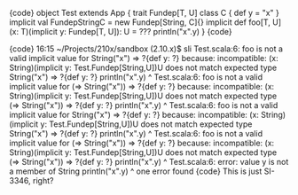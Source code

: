 {code}
object Test extends App {
  trait Fundep[T, U]
  class C { def y = "x" }
  implicit val FundepStringC = new Fundep[String, C]{}
  implicit def foo[T, U](x: T)(implicit y: Fundep[T, U]): U = ???
  println("x".y)
}
{code}

{code}
16:15 ~/Projects/210x/sandbox (2.10.x)$ sli
Test.scala:6: foo is not a valid implicit value for String("x") => ?{def y: ?} because:
incompatible: (x: String)(implicit y: Test.Fundep[String,U])U does not match expected type String("x") => ?{def y: ?}
  println("x".y)
          ^
Test.scala:6: foo is not a valid implicit value for (=> String("x")) => ?{def y: ?} because:
incompatible: (x: String)(implicit y: Test.Fundep[String,U])U does not match expected type (=> String("x")) => ?{def y: ?}
  println("x".y)
          ^
Test.scala:6: foo is not a valid implicit value for String("x") => ?{def y: ?} because:
incompatible: (x: String)(implicit y: Test.Fundep[String,U])U does not match expected type String("x") => ?{def y: ?}
  println("x".y)
          ^
Test.scala:6: foo is not a valid implicit value for (=> String("x")) => ?{def y: ?} because:
incompatible: (x: String)(implicit y: Test.Fundep[String,U])U does not match expected type (=> String("x")) => ?{def y: ?}
  println("x".y)
          ^
Test.scala:6: error: value y is not a member of String
  println("x".y)
              ^
one error found
{code}
This is just SI-3346, right?
